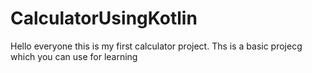 # CalculatorUsingKotlin
Hello everyone this is my first calculator project.
Ths is a basic projecg which you can use for learning
